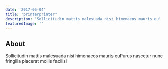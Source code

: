 ```yaml
---
date: '2017-05-04'
title: 'printerprinter'
description: 'Sollicitudin mattis malesuada nisi himenaeos mauris eu'
featuredImage: ''
---
```


## About

Sollicitudin mattis malesuada nisi himenaeos mauris euPurus nascetur nunc fringilla placerat mollis facilisi
